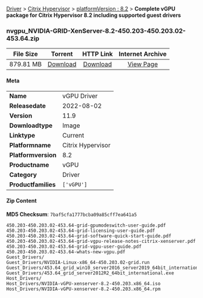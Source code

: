 
[Driver](/README.md)  >  [Citrix Hypervisor](/index/Driver/Citrix_Hypervisor.md)  >  [platformVersion : 8.2](/index/Driver/Citrix_Hypervisor/8.2.md)  >  **Complete vGPU package for Citrix Hypervisor 8.2 including supported guest drivers**


### nvgpu_NVIDIA-GRID-XenServer-8.2-450.203-450.203.02-453.64.zip

| **File Size** | **Torrent**  | **HTTP Link** | **Internet Archive** |
|:-------------:|:------------:|:-------------:|:--------------------:|
| 879.81 MB |  [Download](https://archive.org/download/nvgpu_NVIDIA-GRID-XenServer-8.2-450.203-450.203.02-453.64.zip/nvgpu_NVIDIA-GRID-XenServer-8.2-450.203-450.203.02-453.64.zip_archive.torrent)       | [Download](https://archive.org/compress/nvgpu_NVIDIA-GRID-XenServer-8.2-450.203-450.203.02-453.64.zip) | [View Page](https://archive.org/details/nvgpu_NVIDIA-GRID-XenServer-8.2-450.203-450.203.02-453.64.zip)       |

#### Meta

<table>
<tr><td><strong>Name</strong></td><td>vGPU Driver</td></tr>
<tr><td><strong>Releasedate</strong></td><td>2022-08-02</td></tr>
<tr><td><strong>Version</strong></td><td>11.9</td></tr>
<tr><td><strong>Downloadtype</strong></td><td>Image</td></tr>
<tr><td><strong>Linktype</strong></td><td>Current</td></tr>
<tr><td><strong>Platformname</strong></td><td>Citrix Hypervisor</td></tr>
<tr><td><strong>Platformversion</strong></td><td>8.2</td></tr>
<tr><td><strong>Productname</strong></td><td>vGPU</td></tr>
<tr><td><strong>Category</strong></td><td>Driver</td></tr>
<tr><td><strong>Productfamilies</strong></td><td><code>['vGPU']</code></td></tr>
</table>

#### Zip Content

**MD5 Checksum**: `7baf5cfa1777bcba09a85cff7ea641a5`

```text
450.203-450.203.02-453.64-grid-gpumodeswitch-user-guide.pdf
450.203-450.203.02-453.64-grid-licensing-user-guide.pdf
450.203-450.203.02-453.64-grid-software-quick-start-guide.pdf
450.203-450.203.02-453.64-grid-vgpu-release-notes-citrix-xenserver.pdf
450.203-450.203.02-453.64-grid-vgpu-user-guide.pdf
450.203-450.203.02-453.64-whats-new-vgpu.pdf
Guest_Drivers/
Guest_Drivers/NVIDIA-Linux-x86_64-450.203.02-grid.run
Guest_Drivers/453.64_grid_win10_server2016_server2019_64bit_international.exe
Guest_Drivers/453.64_grid_server2012R2_64bit_international.exe
Host_Drivers/
Host_Drivers/NVIDIA-vGPU-xenserver-8.2-450.203.x86_64.iso
Host_Drivers/NVIDIA-vGPU-xenserver-8.2-450.203.x86_64.rpm
```